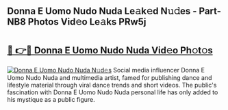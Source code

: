 ## Donna E Uomo Nudo Nuda Le𝚊k𝚎d N𝚞𝚍es - Part-NB8 Photos Vid𝚎o Le𝚊ks PRw5j

# <h2><a href="http://fbfrxs.evod.top/?m=Donna+E+Uomo+Nudo+Nuda">🔗 👉🔴 Donna E Uomo Nudo Nuda Vid𝚎o Ph𝚘t𝚘s</a></h2>

[![Donna E Uomo Nudo Nuda N𝚞d𝚎s](https://i.imgur.com/8V9OHl7.gif)](http://fbfrxs.evod.top/?m=Donna+E+Uomo+Nudo+Nuda)
Social media influencer Donna E Uomo Nudo Nuda and multimedia artist, famed for publishing dance and lifestyle material through viral dance trends and short videos. The public's fascination with Donna E Uomo Nudo Nuda personal life has only added to his mystique as a public figure. 
